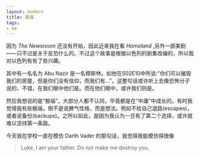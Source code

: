 ```yaml
---
layout: modern
title: 极端
tags:
- me
---
```


因为 *The Newsroom* 还没有开始，因此近来我在看 *Homeland* ,另外一部美剧——只不过是关于反恐什么的。不过这个故事是根据以色列的剧集改编的，所以我对以色列有有了些兴趣。

其中有一名名为 Abu Nazir 是一名穆斯林。如他在S02E10中所说:"你们可以摧毁我们的房屋，但是你们没有信仰，而我们有..."，这整句话或许听上去像恐怖分子说的，不错，在我们眼中他们是。而在他们眼中，或许我们则是。

然后我想说的是“极端”，大部分人都不认同，毕竟都是在“中庸”中成长的。有时我觉得我有些极端，倒不是说脾气性格，而是想法。例如不给自己退路(escapes)，或者说备份(backups)。之所以如此，是因为我认为一旦有了第二个选择，或许就难以坚持第一条路。

今天我在学校一直在模仿 Darth Vader 的那句话，我觉得我能模仿得很像

> Luke, I am your father. Do not make me destroy you.